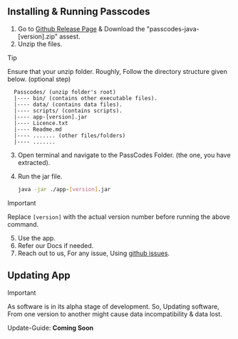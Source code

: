 ## Installing & Running Passcodes

1. Go to [Github Release Page](https://github.com/JeelDobariya38/PassCodes/releases)  & Download the "passcodes-java-[version].zip" assest.
2. Unzip the files.

> [!TIP]
> Ensure that your unzip folder. Roughly, Follow the directory structure given below. (optional step)
>
> ```
>   Passcodes/ (unzip folder's root)
>   |---- bin/ (contains other executable files).
>   |---- data/ (contains data files).
>   |---- scripts/ (contains scripts).
>   |---- app-[version].jar
>   |---- Licence.txt
>   |---- Readme.md
>   |---- ....... (other files/folders)
>   |---- .......
> ```

3. Open terminal and navigate to the PassCodes Folder. (the one, you have extracted).
4. Run the jar file.

    ```bash
    java -jar ./app-[version].jar
    ```

> [!IMPORTANT] 
> Replace `[version]` with the actual version number before running the above command.

5. Use the app.
6. Refer our Docs if needed.
7. Reach out to us, For any issue, Using [github issues](https://github.com/JeelDobariya38/PassCodes/issues).

## Updating App

> [!IMPORTANT]
> As software is in its alpha stage of development. So, Updating software, 
> From one version to another might cause data incompatibility & data lost.

Update-Guide: **Coming Soon**
